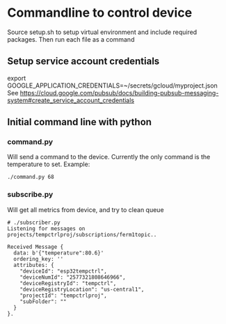 # Commandline to control device

Source setup.sh  to setup virtual environment and include required packages.
Then run each file as a command

## Setup service account credentials
export GOOGLE_APPLICATION_CREDENTIALS=~/secrets/gcloud/myproject.json
See https://cloud.google.com/pubsub/docs/building-pubsub-messaging-system#create_service_account_credentials

## Initial command line with python

### command.py
Will send a command to the device. Currently the only command is the temperature to set.
Example:
```
./command.py 68
```


### subscribe.py
Will get all metrics from device, and try to clean queue
```
# ./subscriber.py
Listening for messages on projects/tempctrlproj/subscriptions/ferm1topic..

Received Message {
  data: b'{"temperature":80.6}'
  ordering_key: ''
  attributes: {
    "deviceId": "esp32tempctrl",
    "deviceNumId": "2577321808646966",
    "deviceRegistryId": "tempctrl",
    "deviceRegistryLocation": "us-central1",
    "projectId": "tempctrlproj",
    "subFolder": ""
  }
}.
```
